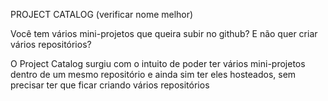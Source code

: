 PROJECT CATALOG (verificar nome melhor)

Você tem vários mini-projetos que queira subir no github? E não quer criar vários repositórios? 

O Project Catalog surgiu com o intuito de poder ter vários mini-projetos dentro de um mesmo repositório e ainda sim ter eles hosteados, sem precisar ter que ficar criando vários repositórios